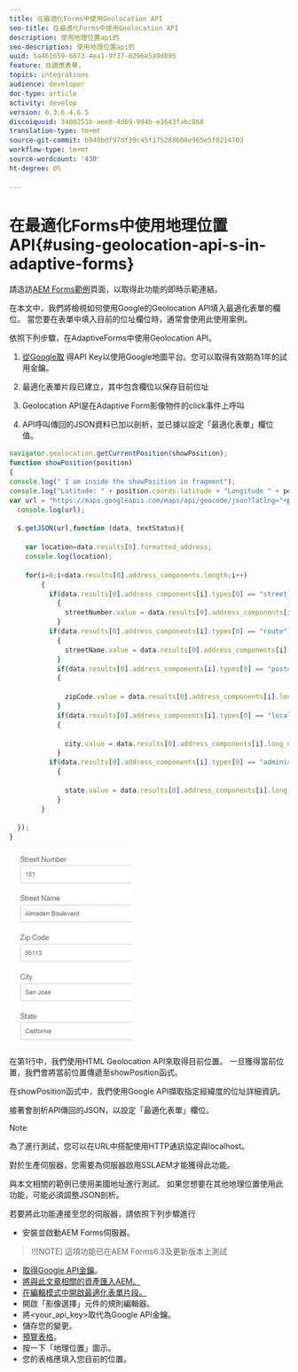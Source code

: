 ```yaml
---
title: 在最適化Forms中使用Geolocation API
seo-title: 在最適化Forms中使用Geolocation API
description: 使用地理位置api的
seo-description: 使用地理位置api的
uuid: 5a461659-6873-4ea1-9f37-8296e5a9d895
feature: 自適應表單，
topics: integrations
audience: developer
doc-type: article
activity: develop
version: 6.3,6.4,6.5
discoiquuid: 3400251b-aee0-4d69-994b-e1643fabc868
translation-type: tm+mt
source-git-commit: b040bdf97df39c45f175288608e965e5f0214703
workflow-type: tm+mt
source-wordcount: '430'
ht-degree: 0%

---
```



# 在最適化Forms中使用地理位置API{#using-geolocation-api-s-in-adaptive-forms}

請造訪[AEM Forms範例](https://forms.enablementadobe.com/content/samples/samples.html?query=0)頁面，以取得此功能的即時示範連結。

在本文中，我們將檢視如何使用Google的Geolocation API填入最適化表單的欄位。 當您要在表單中填入目前的位址欄位時，通常會使用此使用案例。

依照下列步驟，在AdaptiveForms中使用Geolocation API。

1. [從Google取](https://developers.google.com/maps/documentation/javascript/get-api-key) 得API Key以使用Google地圖平台。您可以取得有效期為1年的試用金鑰。

1. 最適化表單片段已建立，其中包含欄位以保存目前位址

1. Geolocation API是在Adaptive Form影像物件的click事件上呼叫

1. API呼叫傳回的JSON資料已加以剖析，並已據以設定「最適化表單」欄位值。

```javascript
navigator.geolocation.getCurrentPosition(showPosition);
function showPosition(position) 
{
console.log(" I am inside the showPosition in fragment");
console.log("Latitude: " + position.coords.latitude + "Longitude " + position.coords.longitude);
var url = "https://maps.googleapis.com/maps/api/geocode/json?latlng="+position.coords.latitude+","+position.coords.longitude+"&key=<your_api_key>";
  console.log(url);
  
  $.getJSON(url,function (data, textStatus){
    
    var location=data.results[0].formatted_address;
    console.log(location);
    
    for(i=0;i<data.results[0].address_components.length;i++)
        {
          if(data.results[0].address_components[i].types[0] == "street_number")
            {
              streetNumber.value = data.results[0].address_components[i].long_name;
            }
          if(data.results[0].address_components[i].types[0] == "route")
            {
              streetName.value = data.results[0].address_components[i].long_name;
            }
            if(data.results[0].address_components[i].types[0] == "postal_code")
            {
              
              zipCode.value = data.results[0].address_components[i].long_name;
            }
            if(data.results[0].address_components[i].types[0] == "locality")
            {
              
              city.value = data.results[0].address_components[i].long_name;
            }
          if(data.results[0].address_components[i].types[0] == "administrative_area_level_1")
            {
              
              state.value = data.results[0].address_components[i].long_name;
            }
        }
    
  });
}
```

![填入地理位置api的欄位](assets/capture-4.gif)

在第1行中，我們使用HTML Geolocation API來取得目前位置。 一旦獲得當前位置，我們會將當前位置傳遞至showPosition函式。

在showPosition函式中，我們使用Google API擷取指定經緯度的位址詳細資訊。

接著會剖析API傳回的JSON，以設定「最適化表單」欄位。

>[!NOTE]
>
>為了進行測試，您可以在URL中搭配使用HTTP通訊協定與localhost。
>
>對於生產伺服器，您需要為伺服器啟用SSLAEM才能獲得此功能。
>
>與本文相關的範例已使用美國地址進行測試。 如果您想要在其他地理位置使用此功能，可能必須調整JSON剖析。

若要將此功能連接至您的伺服器，請依照下列步驟進行

* 安裝並啟動AEM Forms伺服器。

>!![NOTE] 這項功能已在AEM Forms6.3及更新版本上測試
* [取得Google API金鑰](https://developers.google.com/maps/documentation/javascript/get-api-key)。
* [將與此文章相關的資產匯入AEM。](assets/geolocationapi.zip)
* [在編輯模式中開啟最適化表單片段。](http://localhost:4502/editor.html/content/forms/af/currentaddressfragment.html)
* 開啟「影像選擇」元件的規則編輯器。
* 將&lt;your_api_key>取代為Google API金鑰。
* 儲存您的變更。
* [預覽表格](http://localhost:4502/content/dam/formsanddocuments/currentaddressfragment/jcr:content?wcmmode=disabled)。
* 按一下「地理位置」圖示。
* 您的表格應填入您目前的位置。
